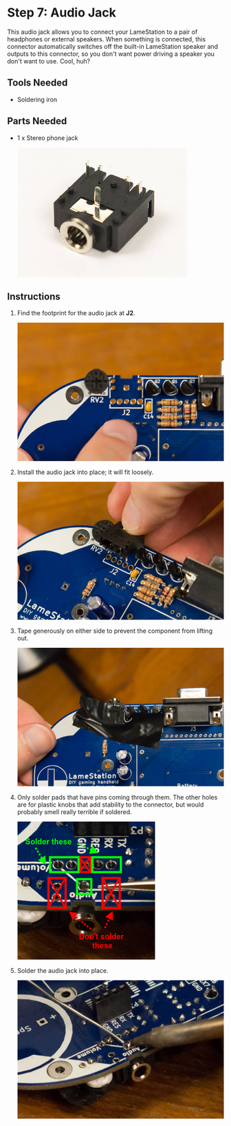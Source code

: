 # Step 7: Audio Jack

This audio jack allows you to connect your LameStation to a pair of
headphones or external speakers. When something is connected, this
connector automatically switches off the built-in LameStation speaker
and outputs to this connector, so you don't want power driving a speaker
you don't want to use. Cool, huh?

## Tools Needed

- Soldering iron

## Parts Needed

- 1 x Stereo phone jack

  ![](images/15302732.jpg?width=250)

## Instructions

1.  Find the footprint for the audio jack at **J2**.

    ![](images/16744449.jpg?width=500)

2.  Install the audio jack into place; it will fit loosely.

    ![](images/16744450.jpg?width=500)

3.  Tape generously on either side to prevent the component from lifting
    out.

    ![](images/16744451.jpg?width=500)

4.  Only solder pads that have pins coming through them. The other holes
    are for plastic knobs that add stability to the connector, but would
    probably smell really terrible if soldered.

    ![](images/audiosoldering.png)

5.  Solder the audio jack into place.

    ![](images/16744457.jpg?width=500)
